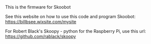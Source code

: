 This is the firmware for Skoobot

See this website on how to use this code and program Skoobot: https://billbsee.wixsite.com/mysite

For Robert Black's Skoopy - python for the Raspberry Pi, use this url: https://github.com/rablack/skoopy
